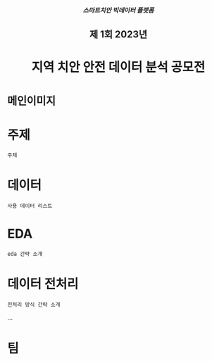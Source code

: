 
<h5 align='center'> 스마트치안 빅데이터 플랫폼 <h5>

<h2 align='center'> 제 1회 2023년  <h2>

<h1 align='center'> 지역 치안 안전 데이터 분석 공모전 <h1>

```
메인이미지
```

# 주제
```
주제
```

# 데이터
```
사용 데이터 리스트
```

# EDA
```
eda 간략 소개
```

# 데이터 전처리
```
전처리 방식 간략 소개
```

...


# 팀